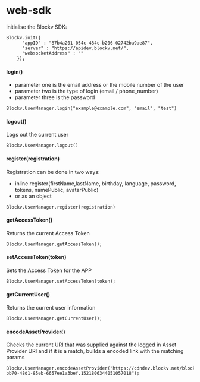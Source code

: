 # web-sdk

initialise the Blockv SDK:

```
Blockv.init({
      "appID" : "87b4a201-054c-484c-b206-02742ba9ae87",
      "server" : "https://apidev.blockv.net/",
      "websocketAddress" : ""
    });
```

#### login()
 - parameter one is the email address or the mobile number of the user
 - parameter two is the type of login (email / phone_number)
 - parameter three is the password 

```
Blockv.UserManager.login("example@example.com", "email", "test")

```

#### logout()
Logs out the current user

```
Blockv.UserManager.logout()
```
#### register(registration)
Registration can be done in two ways:
- inline register(firstName,lastName, birthday, language, password, tokens, namePublic, avatarPublic)
- or as an object

```
Blockv.UserManager.register(registration)
```
#### getAccessToken()

Returns the current Access Token

```
Blockv.UserManager.getAccessToken();
```

#### setAccessToken(token)
Sets the Access Token for the APP

```
Blockv.UserManager.setAccessToken(token);
```

#### getCurrentUser()
Returns the current user information

```
Blockv.UserManager.getCurrentUser();
```

#### encodeAssetProvider()
Checks the current URI that was supplied against the logged in Asset Provider URI and if it is a match, builds a encoded link with the matching params

```
Blockv.UserManager.encodeAssetProvider("https://cdndev.blockv.net/blockv/avatars/b9e6581c-bb70-48d1-85eb-6657ee1a3bef.1521806344051057018");
```
